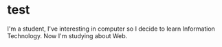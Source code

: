 # test

I'm a student, I've interesting in computer so I decide to learn Information Technology. Now I'm studying about Web.
